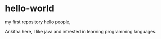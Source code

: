 # hello-world
my first repository
hello people,

Ankitha here, I like java and intrested in learning programming languages. 
